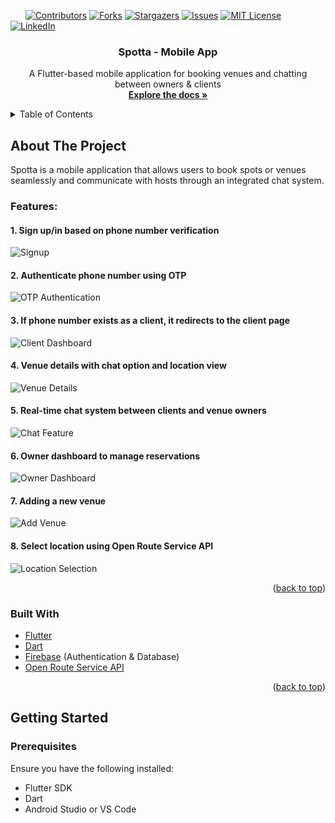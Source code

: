 <!-- PROJECT SHIELDS -->
 &nbsp; &nbsp; &nbsp;
[![Contributors][contributors-shield]][contributors-url]
[![Forks][forks-shield]][forks-url]
[![Stargazers][stars-shield]][stars-url]
[![Issues][issues-shield]][issues-url]
[![MIT License][license-shield]][license-url]
[![LinkedIn][linkedin-shield]][linkedin-url]

<!-- PROJECT LOGO -->
<div align="center">
  <h3 align="center">Spotta - Mobile App</h3>

  <p align="center">
    A Flutter-based mobile application for booking venues and chatting between owners & clients
    <br />
    <a href="https://github.com/Arsany-Osama/Spotta-FlutterApp"><strong>Explore the docs »</strong></a>
  </p>
</div>

<!-- TABLE OF CONTENTS -->
<details>
  <summary>Table of Contents</summary>
  <ol>
    <li>
      <a href="#about-the-project">About The Project</a>
      <ul>
        <li><a href="#features">Features</a></li>
        <li><a href="#built-with">Built With</a></li>
      </ul>
    </li>
    <li>
      <a href="#getting-started">Getting Started</a>
      <ul>
        <li><a href="#prerequisites">Prerequisites</a></li>
        <li><a href="#installation">Installation</a></li>
      </ul>
    </li>
  </ol>
</details>

<!-- ABOUT THE PROJECT -->

## About The Project

Spotta is a mobile application that allows users to book spots or venues seamlessly and communicate with hosts through an integrated chat system.

### Features:

#### 1. Sign up/in based on phone number verification  
   ![Signup](https://github.com/user-attachments/assets/197e6b92-69b8-4230-9695-bd09bcf876e4)

#### 2. Authenticate phone number using OTP  
   ![OTP Authentication](https://github.com/user-attachments/assets/241a87f6-cbbc-4624-92b6-d4f6f5657516)

#### 3. If phone number exists as a client, it redirects to the client page  
   ![Client Dashboard](https://github.com/user-attachments/assets/4c319b7c-8b88-49b3-b060-746e2ed5ae19)

#### 4. Venue details with chat option and location view  
   ![Venue Details](https://github.com/user-attachments/assets/86d56d70-b75d-4f0d-b606-f645acffd944)

#### 5. Real-time chat system between clients and venue owners  
   ![Chat Feature](https://github.com/user-attachments/assets/d42272df-cb38-49a1-b46f-752bc58edbd6)

#### 6. Owner dashboard to manage reservations  
   ![Owner Dashboard](https://github.com/user-attachments/assets/a8699c02-7213-44ff-abbc-fad947eb7803)

#### 7. Adding a new venue  
   ![Add Venue](https://github.com/user-attachments/assets/e6d9c987-19a2-43b8-a961-bb0d3a61f854)

#### 8. Select location using Open Route Service API  
   ![Location Selection](https://github.com/user-attachments/assets/167b419c-6d72-4064-848f-a9d06a669d7a)

<p align="right">(<a href="#readme-top">back to top</a>)</p>

### Built With

* [Flutter](https://flutter.dev/)
* [Dart](https://dart.dev/)
* [Firebase](https://firebase.google.com/) (Authentication & Database)
* [Open Route Service API](https://openrouteservice.org/dev/)

<p align="right">(<a href="#readme-top">back to top</a>)</p>

## Getting Started

### Prerequisites
Ensure you have the following installed:
- Flutter SDK
- Dart
- Android Studio or VS Code

[contributors-shield]: https://img.shields.io/github/contributors/Arsany-Osama/Spotta-FlutterApp.svg?style=for-the-badge
[contributors-url]: https://github.com/Arsany-Osama/Spotta-FlutterApp/graphs/contributors
[forks-shield]: https://img.shields.io/github/forks/Arsany-Osama/Spotta-FlutterApp.svg?style=for-the-badge
[forks-url]: https://github.com/Arsany-Osama/Spotta-FlutterApp/network/members
[stars-shield]: https://img.shields.io/github/stars/Arsany-Osama/Spotta-FlutterApp.svg?style=for-the-badge
[stars-url]: https://github.com/Arsany-Osama/Spotta-FlutterApp/stargazers
[issues-shield]: https://img.shields.io/github/issues/Arsany-Osama/Spotta-FlutterApp.svg?style=for-the-badge
[issues-url]: https://github.com/Arsany-Osama/Spotta-FlutterApp/issues
[license-shield]: https://img.shields.io/github/license/Arsany-Osama/Spotta-FlutterApp.svg?style=for-the-badge
[license-url]: https://github.com/Arsany-Osama/Spotta-FlutterApp/blob/master/LICENSE.txt
[linkedin-shield]: https://img.shields.io/badge/-LinkedIn-black.svg?style=for-the-badge&logo=linkedin&colorB=555
[linkedin-url]: https://linkedin.com/in/arsany-osama-446942264
